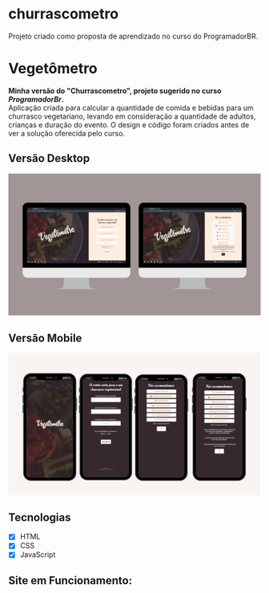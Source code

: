 # churrascometro
Projeto criado como proposta de aprendizado no curso do ProgramadorBR.

# Vegetômetro
**Minha versão do "Churrascometro", projeto sugerido no curso *ProgramadorBr*.** <br>
 Aplicação criada para calcular a quantidade de comida e bebidas para um churrasco vegetariano, levando em consideração a quantidade de adultos, crianças e duração do evento. O design e código foram criados antes de ver a solução oferecida pelo curso. 
 
 ## Versão Desktop
 ![Screenshot do site para desktop](https://raw.githubusercontent.com/M0nicaVaz/vegetometro/master/assets/desktop-display.png)

 ## Versão Mobile
 ![Screenshot do site para celular](https://raw.githubusercontent.com/M0nicaVaz/vegetometro/master/assets/mobile-display.png)

 ## Tecnologias
 - [x] HTML
 - [x] CSS
 - [x] JavaScript

 ## Site em Funcionamento:
